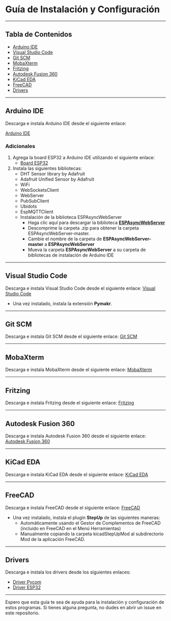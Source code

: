 # Guía de Instalación y Configuración

---

## Tabla de Contenidos

- [Arduino IDE](#arduino-ide)
- [Visual Studio Code](#visual-studio-code)
- [Git SCM](#git-scm)
- [MobaXterm](#mobaxterm)
- [Fritzing](#fritzing)
- [Autodesk Fusion 360](#autodesk-fusion-360)
- [KiCad EDA](#kicad-eda)
- [FreeCAD](#freecad)
- [Drivers](#drivers)

---

## Arduino IDE

Descarga e instala Arduino IDE desde el siguiente enlace:

[Arduino IDE](https://www.arduino.cc/en/software)

### Adicionales
1. Agrega la board ESP32 a Arduino IDE utilizando el siguiente enlace: 
	- [Board ESP32](https://raw.githubusercontent.com/espressif/arduino-esp32/gh-pages/package_esp32_index.json) 
2. Instala las siguientes bibliotecas:
	- DHT Sensor library by Adafruit
	- Adafruit Unified Sensor by Adafruit
	- WiFi
	- WebSocketsClient
	- WebServer
	- PubSubClient
	- Ubidots
	- EspMQTTClient
	- Instalación de la biblioteca ESPAsyncWebServer
		* Haga clic aquí para descargar la biblioteca [**ESPAsyncWebServer**](https://github.com/me-no-dev/ESPAsyncWebServer/archive/master.zip)
		* Descomprime la carpeta .zip para obtener la carpeta ESPAsyncWebServer-master.
		* Cambie el nombre de la carpeta de **ESPAsyncWebServer-master** a **ESPAsyncWebServer**
		* Mueva la carpeta **ESPAsyncWebServer** a su carpeta de bibliotecas de instalación de Arduino IDE

---
## Visual Studio Code

Descarga e instala Visual Studio Code desde el siguiente enlace:
[Visual Studio Code](https://code.visualstudio.com/)
- Una vez instalado, instala la extensión **Pymakr**.

---
## Git SCM

Descarga e instala Git SCM desde el siguiente enlace:
[Git SCM](https://git-scm.com/downloads)

---
## MobaXterm

Descarga e instala MobaXterm desde el siguiente enlace:
[MobaXterm](https://mobaxterm.mobatek.net/download-home-edition.html)

---
## Fritzing

Descarga e instala Fritzing desde el siguiente enlace:
[Fritzing](https://fritzing.org/download/)

---
## Autodesk Fusion 360

Descarga e instala Autodesk Fusion 360 desde el siguiente enlace:
[Autodesk Fusion 360](https://www.autodesk.com/products/fusion-360/appstream?mktvar002=1033964&utm_medium=product&utm_source=ipm&utm_campaign=americas-dm-collection-fusion-360-download&utm_id=1033964)

---
## KiCad EDA

Descarga e instala KiCad EDA desde el siguiente enlace:
[KiCad EDA](https://www.kicad.org/download/windows/)

---
## FreeCAD

Descarga e instala FreeCAD desde el siguiente enlace:
[FreeCAD](https://www.freecad.org/downloads.php?lang=es_ES)

- Una vez instalado, instala el plugin **StepUp** de las siguientes maneras:
	- Automáticamente usando el Gestor de Complementos de FreeCAD (incluido en FreeCAD en el Menú Herramientas)
	- Manualmente copiando la carpeta kicadStepUpMod al subdirectorio Mod de la aplicación FreeCAD.

---
## Drivers

Descarga e instala los drivers desde los siguientes enlaces:

- [Driver Pycom](https://docs.pycom.io/gitbook/assets/pycom.inf)
- [Driver ESP32](https://www.silabs.com/documents/public/software/CP210x_Universal_Windows_Driver.zip)

---
Espero que esta guía te sea de ayuda para la instalación y configuración de estos programas. Si tienes alguna pregunta, no dudes en abrir un issue en este repositorio.